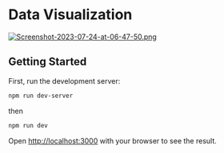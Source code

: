 # Data Visualization

[![Screenshot-2023-07-24-at-06-47-50.png](https://i.postimg.cc/kMSfRQfr/Screenshot-2023-07-24-at-06-47-50.png)](https://postimg.cc/NLg1Wr3b)

## Getting Started

First, run the development server:

```bash
npm run dev-server
```
then
```bash
npm run dev
```

Open [http://localhost:3000](http://localhost:3000) with your browser to see the result. 
